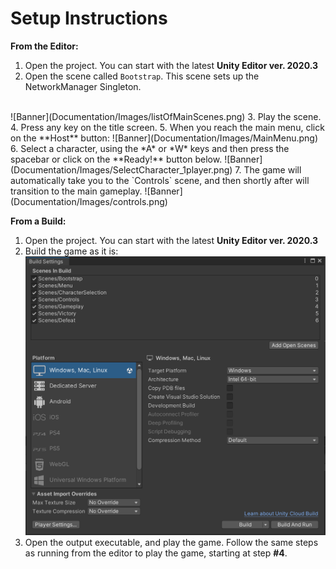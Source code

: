 # Setup Instructions

**From the Editor:**

1. Open the project. You can start with the latest **Unity Editor ver. 2020.3**
2. Open the scene called `Bootstrap`. This scene sets up the NetworkManager Singleton.
<br>
![Banner](Documentation/Images/listOfMainScenes.png)
3. Play the scene.
4. Press any key on the title screen.
5. When you reach the main menu, click on the **Host** button:
![Banner](Documentation/Images/MainMenu.png)
6. Select a character, using the *A* or *W* keys and then press the spacebar or click on the **Ready!** button below.
![Banner](Documentation/Images/SelectCharacter_1player.png)
7. The game will automatically take you to the `Controls` scene, and then shortly after will transition to the main gameplay.
![Banner](Documentation/Images/controls.png)

**From a Build:**
1. Open the project. You can start with the latest **Unity Editor ver. 2020.3**
2. Build the game as it is:
![Banner](Documentation/Images/BuildSettings.png)
3. Open the output executable, and play the game. Follow the same steps as running from the editor to play the game, starting at step **#4**.